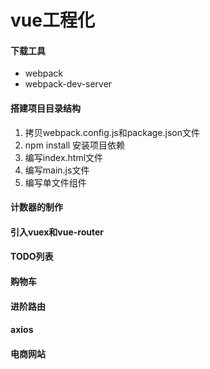 # vue工程化

#### 下载工具
* webpack
* webpack-dev-server

#### 搭建项目目录结构
1. 拷贝webpack.config.js和package.json文件
2. npm install 安装项目依赖
3. 编写index.html文件
4. 编写main.js文件
5. 编写单文件组件

#### 计数器的制作

#### 引入vuex和vue-router

#### TODO列表

#### 购物车

#### 进阶路由

#### axios

#### 电商网站

